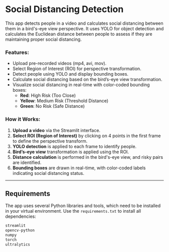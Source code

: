 # Social Distancing Detection 

This app detects people in a video and calculates social distancing between them in a bird's-eye view perspective. It uses YOLO for object detection and calculates the Euclidean distance between people to assess if they are maintaining proper social distancing.

### Features:
- Upload pre-recorded videos (mp4, avi, mov).
- Select Region of Interest (ROI) for perspective transformation.
- Detect people using YOLO and display bounding boxes.
- Calculate social distancing based on the bird’s-eye view transformation.
- Visualize social distancing in real-time with color-coded bounding boxes:
  - **Red**: High Risk (Too Close)
  - **Yellow**: Medium Risk (Threshold Distance)
  - **Green**: No Risk (Safe Distance)

### How it Works:
1. **Upload a video** via the Streamlit interface.
2. **Select ROI (Region of Interest)** by clicking on 4 points in the first frame to define the perspective transform.
3. **YOLO detection** is applied to each frame to identify people.
4. **Bird’s-eye view** transformation is applied using the ROI.
5. **Distance calculation** is performed in the bird's-eye view, and risky pairs are identified.
6. **Bounding boxes** are drawn in real-time, with color-coded labels indicating social distancing status.

---

## Requirements

The app uses several Python libraries and tools, which need to be installed in your virtual environment. Use the `requirements.txt` to install all dependencies:

```txt
streamlit
opencv-python
numpy
torch
ultralytics
